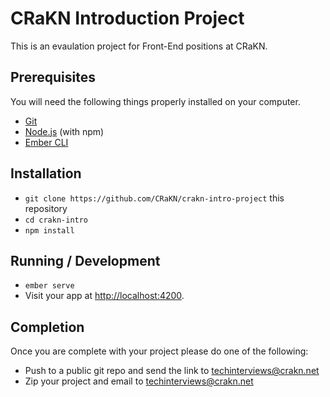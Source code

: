 # CRaKN Introduction Project

This is an evaulation project for Front-End positions at CRaKN.

## Prerequisites

You will need the following things properly installed on your computer.

* [Git](https://git-scm.com/)
* [Node.js](https://nodejs.org/) (with npm)
* [Ember CLI](https://ember-cli.com/)

## Installation

* `git clone https://github.com/CRaKN/crakn-intro-project` this repository
* `cd crakn-intro`
* `npm install`

## Running / Development

* `ember serve`
* Visit your app at [http://localhost:4200](http://localhost:4200).

## Completion

Once you are complete with your project please do one of the following:

* Push to a public git repo and send the link to [techinterviews@crakn.net](mailto:techinterviews@crakn.net)
* Zip your project and email to [techinterviews@crakn.net](mailto:techinterviews@crakn.net)